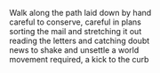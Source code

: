 Walk along the path laid down by hand   
careful to conserve, careful in plans   
sorting the mail and stretching it out   
reading the letters and catching doubt   
news to shake and unsettle a world   
movement required, a kick to the curb   

